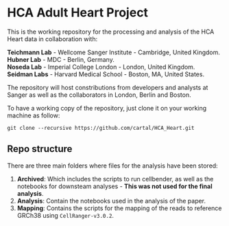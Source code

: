 # HCA Adult Heart Project


This is the working repository for the processing and analysis of the HCA Heart data in collaboration with:

**Teichmann Lab** - Wellcome Sanger Institute - Cambridge, United Kingdom.<br/>
**Hubner Lab** - MDC - Berlin, Germany.<br/>
**Noseda Lab** - Imperial College London - London, United Kingdom.<br/>
**Seidman Labs** - Harvard Medical School - Boston, MA, United States.<br/> 

The repository will host constributions from developers and analysts at Sanger as well as the collaborators in London, Berlin and Boston. 

To have a working copy of the repository, just clone it on your working machine as follow:

```
git clone --recursive https://github.com/cartal/HCA_Heart.git
```

## Repo structure

There are three main folders where files for the analysis have been stored:

1. **Archived**: Which includes the scripts to run cellbender, as well as the notebooks for downsteam analyses - **This was not used for the final analysis**.
2. **Analysis**: Contain the notebooks used in the analysis of the paper.
3. **Mapping**: Contains the scripts for the mapping of the reads to reference GRCh38 using `CellRanger-v3.0.2`. 

